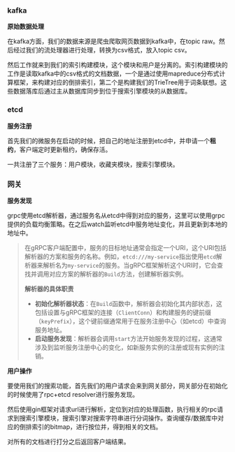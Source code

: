 ### kafka

**原始数据处理**



在kafka方面，我们的数据来源是爬虫爬取网页数据到kafka中，在topic raw。然后经过我们的流处理器进行处理，转换为csv格式，放入topic csv。



然后工作就来到我们的索引构建模块，这个模块和用户是分离的。索引构建模块的工作是读取kafka中的csv格式的文档数据，一个是通过使用mapreduce分布式计算框架，来构建对应的倒排索引，第二个是构建我们的TrieTree用于词条联想。这些数据落库后通过主从数据库同步到位于搜索引擎模块的从数据库。



### etcd

**服务注册**

首先我们的微服务在启动的时候，把自己的地址注册到etcd中，并申请一个**租约**，客户端定时更新租约，确保存活。

一共注册了三个服务：用户模块，收藏夹模块，搜索引擎模块。



### 网关

**服务发现**

grpc使用etcd解析器，通过服务名从etcd中得到对应的服务，这里可以使用grpc提供的负载均衡策略。在之后watch监听etcd中服务地址变化，并且更新到本地的地址中。

> 在gRPC客户端配置中，服务的目标地址通常会指定一个URI，这个URI包括解析器的方案和服务的名称。例如，`etcd:///my-service`指出使用`etcd`解析器来解析名为`my-service`的服务。当gRPC框架解析这个URI时，它会查找并调用对应方案的解析器的`Build`方法，创建解析器实例。
>
> **解析器的具体职责**
>
> - **初始化解析器状态**：在`Build`函数中，解析器会初始化其内部状态，这包括设置与gRPC框架的连接（`ClientConn`）和构建服务的键前缀（`keyPrefix`），这个键前缀通常用于在服务注册中心（如etcd）中查询服务地址。
> - **启动服务发现**：解析器会调用`start`方法开始服务发现的过程，这通常涉及到监听服务注册中心的变化，如新服务实例的注册或现有实例的注销。





**用户操作**



要使用我们的搜索功能，首先我们的用户请求会来到网关部分，网关部分在初始化的时候使用了rpc+etcd resolver进行服务发现。

然后使用gin框架对请求url进行解析，定位到对应的处理函数，执行相关的rpc请求到搜索引擎模块，搜索引擎对搜索字符串进行分词操作。查询缓存/数据库中对应的倒排索引的bitmap，进行按位并，得到相关的文档。

对所有的文档进行打分之后返回客户端结果。